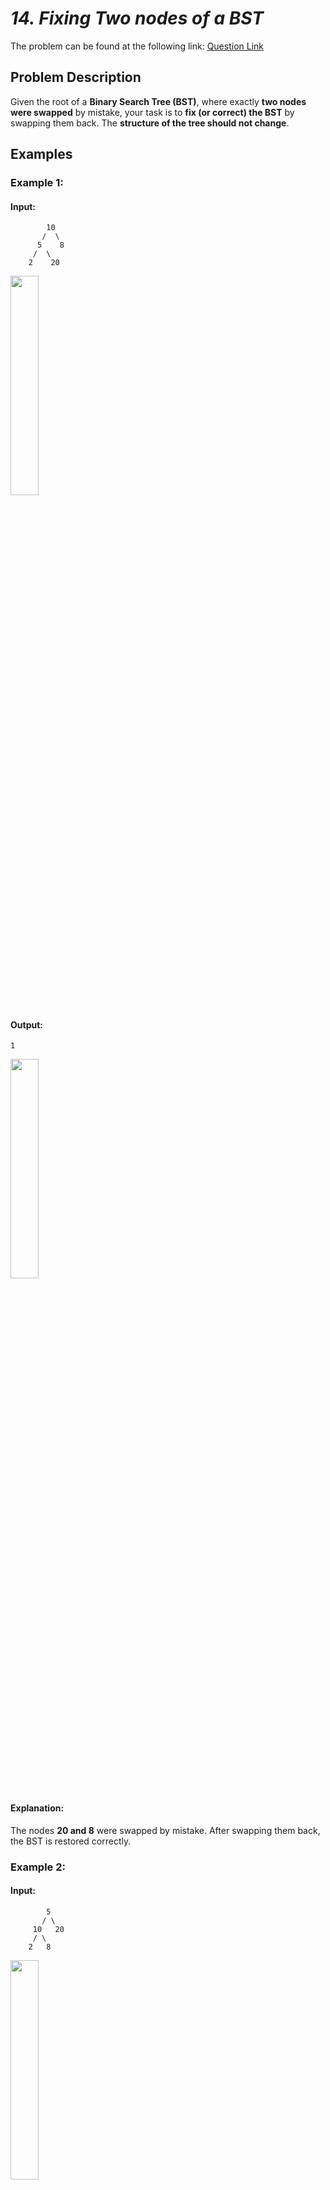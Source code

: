 # _14. Fixing Two nodes of a BST_

The problem can be found at the following link: [Question Link](https://www.geeksforgeeks.org/batch/gfg-160-problems/track/tree-gfg-160/problem/fixed-two-nodes-of-a-bst)

## **Problem Description**

Given the root of a **Binary Search Tree (BST)**, where exactly **two nodes were swapped** by mistake, your task is to **fix (or correct) the BST** by swapping them back. The **structure of the tree should not change**.

## **Examples**

### **Example 1:**

#### **Input:**

```
        10
       /  \
      5    8
     /  \
    2    20
```

<img src="https://github.com/user-attachments/assets/b3a4854c-a13c-49a4-89ec-f21dd98fbade" width="30%">

#### **Output:**

```
1
```

<img src="https://github.com/user-attachments/assets/eec53814-0d5d-4047-b24c-f4be44041eb7" width="30%">

#### **Explanation:**

The nodes **20 and 8** were swapped by mistake. After swapping them back, the BST is restored correctly.

### **Example 2:**

#### **Input:**

```
        5
       / \
     10   20
     / \
    2   8
```

<img src="https://github.com/user-attachments/assets/de261078-d5c2-4412-ae17-8afb5cf71937" width="30%">

#### **Output:**

```
1
```

<img src="https://github.com/user-attachments/assets/6f588971-07ab-4702-8e1b-4756ba0123a4" width="30%">

#### **Explanation:**

The nodes **10 and 5** were swapped by mistake. After swapping them back, the BST is restored correctly.

### **Constraints:**

- $\(1 \leq \text{Number of Nodes} \leq 10^3\)$

## **My Approach**

### **Optimized Inorder Traversal (`O(N)` Time, `O(H)` Space)**

1. **Use an inorder traversal** to detect swapped nodes in the BST.
2. **Identify the two misplaced nodes:**
   - If a node appears **larger than the next node**, it's incorrectly placed.
   - Track the **first misplaced node** and the **second misplaced node**.
3. **Swap the values of the two misplaced nodes** to restore the BST.

### **Algorithm Steps:**

1. **Perform an inorder traversal** to find the two misplaced nodes.
2. If the first misplaced node is found, store it in `first`.
3. If a second misplaced node is found later, store it in `last`.
4. If there's no second misplaced node, use the `middle` node instead.
5. **Swap the values** of the two misplaced nodes.

## **Time and Auxiliary Space Complexity**

- **Expected Time Complexity:** `O(N)`, since we traverse each node once.
- **Expected Auxiliary Space Complexity:** `O(H)`, due to the recursion stack in the inorder traversal.

## **Code (C++)**

```cpp
class Solution {
public:
    void correctBST(Node* root) {
        Node *first = nullptr, *middle = nullptr, *last = nullptr, *prev = nullptr;
        function<void(Node*)> inorder = [&](Node* node) {
            if (!node) return;
            inorder(node->left);
            if (prev && node->data < prev->data) {
                if (!first) first = prev, middle = node;
                else last = node;
            }
            prev = node;
            inorder(node->right);
        };
        inorder(root);
        swap(first->data, last ? last->data : middle->data);
    }
};
```

<details>
  <summary><h2 align="center">🌲 Alternative Approaches</h2></summary>

## **2️⃣ Iterative Inorder Traversal (Stack)**

### **Approach**

1. **Use a stack for inorder traversal** (instead of recursion).
2. **Detect swapped nodes** by checking the inorder order.
3. **Swap the incorrect nodes back** to restore the BST.

```cpp
class Solution {
public:
    void correctBST(Node* root) {
        stack<Node*> st;
        Node *first = nullptr, *middle = nullptr, *last = nullptr, *prev = nullptr;

        while (!st.empty() || root) {
            while (root) {
                st.push(root);
                root = root->left;
            }
            root = st.top(); st.pop();
            if (prev && root->data < prev->data) {
                if (!first) first = prev, middle = root;
                else last = root;
            }
            prev = root;
            root = root->right;
        }

        swap(first->data, last ? last->data : middle->data);
    }
};
```

🔹 **Avoids recursion stack overflow issues using an explicit stack.**

## **3️⃣ Morris Traversal (`O(1)` Space)**

### **Approach**

1. **Use Morris Traversal** to perform an **inorder traversal without extra space**.
2. **Identify misplaced nodes** while modifying the BST structure temporarily.
3. **Restore the BST by swapping the misplaced nodes.**

```cpp
class Solution {
public:
    void correctBST(Node* root) {
        Node *first = nullptr, *middle = nullptr, *last = nullptr, *prev = nullptr;

        while (root) {
            if (!root->left) {
                if (prev && root->data < prev->data) {
                    if (!first) first = prev, middle = root;
                    else last = root;
                }
                prev = root;
                root = root->right;
            } else {
                Node* pre = root->left;
                while (pre->right && pre->right != root) pre = pre->right;
                if (!pre->right) {
                    pre->right = root;
                    root = root->left;
                } else {
                    pre->right = nullptr;
                    if (prev && root->data < prev->data) {
                        if (!first) first = prev, middle = root;
                        else last = root;
                    }
                    prev = root;
                    root = root->right;
                }
            }
        }
        swap(first->data, last ? last->data : middle->data);
    }
};
```

🔹 **Uses `O(1)` space without recursion or extra stack.**

## **Comparison of Approaches**

| **Approach**          | ⏱️ **Time Complexity** | 🗂️ **Space Complexity** | ⚡ **Method**  | ✅ **Pros**                   | ⚠️ **Cons**                 |
| --------------------- | ---------------------- | ----------------------- | -------------- | ----------------------------- | --------------------------- |
| **Recursive Inorder** | 🟢 `O(N)`              | 🟡 `O(H)`               | Recursion      | Simple and easy to implement  | Uses recursion stack space  |
| **Iterative Inorder** | 🟢 `O(N)`              | 🟡 `O(H)`               | Stack-based    | Avoids recursion depth issues | Uses extra memory for stack |
| **Morris Traversal**  | 🟢 `O(N)`              | 🟢 `O(1)`               | No extra space | No additional memory needed   | Modifies tree temporarily   |

## 💡 **Best Choice?**

- ✅ **For space efficiency:** Morris Traversal (`O(1)` space).
- ✅ **For simplicity:** Recursive Inorder Traversal.
- ✅ **For large trees:** Iterative Inorder Traversal avoids recursion depth issues.

</details>

## **Code (Java)**

```java
class Solution {
    Node first, middle, last, prev;

    void inorder(Node root) {
        if (root == null) return;
        inorder(root.left);
        if (prev != null && root.data < prev.data) {
            if (first == null) {
                first = prev;
                middle = root;
            } else {
                last = root;
            }
        }
        prev = root;
        inorder(root.right);
    }

    void correctBST(Node root) {
        first = middle = last = prev = null;
        inorder(root);
        int temp = first.data;
        first.data = (last != null) ? last.data : middle.data;
        if (last != null) last.data = temp;
        else middle.data = temp;
    }
}
```

## **Code (Python)**

```python
class Solution:
    def correctBST(self, root):
        self.first = self.middle = self.last = self.prev = None

        def inorder(node):
            if not node:
                return
            inorder(node.left)
            if self.prev and node.data < self.prev.data:
                if not self.first:
                    self.first, self.middle = self.prev, node
                else:
                    self.last = node
            self.prev = node
            inorder(node.right)

        inorder(root)
        self.first.data, (self.last or self.middle).data = (self.last or self.middle).data, self.first.data
```

## Contribution and Support

For discussions, questions, or doubts related to this solution, feel free to connect on LinkedIn: [Any Questions](https://www.linkedin.com/in/patel-hetkumar-sandipbhai-8b110525a/). Let’s make this learning journey more collaborative!

⭐ If you find this helpful, please give this repository a star! ⭐

---

<div align="center">
  <h3><b>📍Visitor Count</b></h3>
</div>

<p align="center">
  <img src="https://visitor-badge.laobi.icu/badge?page_id=Hunterdii.GeeksforGeeks-POTD" />
</p>
